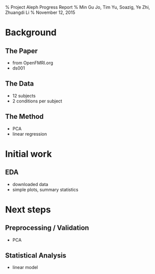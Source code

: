 % Project Aleph Progress Report
% Min Gu Jo, Tim Yu, Soazig, Ye Zhi, Zhuangdi Li
% November 12, 2015

# Background

## The Paper

- from OpenFMRI.org
- ds001

## The Data

- 12 subjects
- 2 conditions per subject

## The Method

- PCA
- linear regression


# Initial work

## EDA

- downloaded data
- simple plots, summary statistics

# Next steps

## Preprocessing / Validation

- PCA

## Statistical Analysis

- linear model
